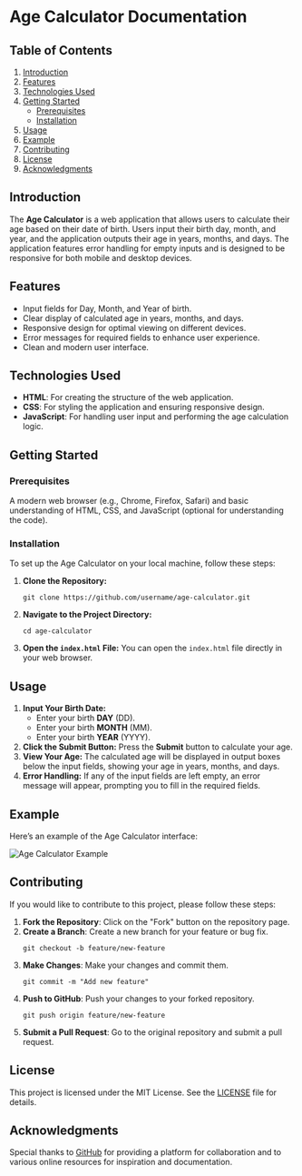   <h1>Age Calculator Documentation</h1>

  <h2>Table of Contents</h2>
    <ol>
        <li><a href="#introduction">Introduction</a></li>
        <li><a href="#features">Features</a></li>
        <li><a href="#technologies-used">Technologies Used</a></li>
        <li><a href="#getting-started">Getting Started</a>
            <ul>
                <li><a href="#prerequisites">Prerequisites</a></li>
                <li><a href="#installation">Installation</a></li>
            </ul>
        </li>
        <li><a href="#usage">Usage</a></li>
        <li><a href="#example">Example</a></li>
        <li><a href="#contributing">Contributing</a></li>
        <li><a href="#license">License</a></li>
        <li><a href="#acknowledgments">Acknowledgments</a></li>
    </ol>
<h2 id="introduction">Introduction</h2>
    <p>The <strong>Age Calculator</strong> is a web application that allows users to calculate their age based on their date of birth. Users input their birth day, month, and year, and the application outputs their age in years, months, and days. The application features error handling for empty inputs and is designed to be responsive for both mobile and desktop devices.</p>

 <h2 id="features">Features</h2>
    <ul>
        <li>Input fields for Day, Month, and Year of birth.</li>
        <li>Clear display of calculated age in years, months, and days.</li>
        <li>Responsive design for optimal viewing on different devices.</li>
        <li>Error messages for required fields to enhance user experience.</li>
        <li>Clean and modern user interface.</li>
    </ul>

<h2 id="technologies-used">Technologies Used</h2>
    <ul>
        <li><strong>HTML</strong>: For creating the structure of the web application.</li>
        <li><strong>CSS</strong>: For styling the application and ensuring responsive design.</li>
        <li><strong>JavaScript</strong>: For handling user input and performing the age calculation logic.</li>
    </ul>

<h2 id="getting-started">Getting Started</h2>

<h3 id="prerequisites">Prerequisites</h3>
    <p>A modern web browser (e.g., Chrome, Firefox, Safari) and basic understanding of HTML, CSS, and JavaScript (optional for understanding the code).</p>

<h3 id="installation">Installation</h3>
    <p>To set up the Age Calculator on your local machine, follow these steps:</p>
    <ol>
        <li><strong>Clone the Repository:</strong>
            <pre><code>git clone https://github.com/username/age-calculator.git</code></pre>
        </li>
        <li><strong>Navigate to the Project Directory:</strong>
            <pre><code>cd age-calculator</code></pre>
        </li>
        <li><strong>Open the <code>index.html</code> File:</strong> You can open the <code>index.html</code> file directly in your web browser.</li>
    </ol>

<h2 id="usage">Usage</h2>
    <ol>
        <li><strong>Input Your Birth Date:</strong>
            <ul>
                <li>Enter your birth <strong>DAY</strong> (DD).</li>
                <li>Enter your birth <strong>MONTH</strong> (MM).</li>
                <li>Enter your birth <strong>YEAR</strong> (YYYY).</li>
            </ul>
        </li>
        <li><strong>Click the Submit Button:</strong> Press the <strong>Submit</strong> button to calculate your age.</li>
        <li><strong>View Your Age:</strong> The calculated age will be displayed in output boxes below the input fields, showing your age in years, months, and days.</li>
        <li><strong>Error Handling:</strong> If any of the input fields are left empty, an error message will appear, prompting you to fill in the required fields.</li>
    </ol>

<h2 id="example">Example</h2>
    <p>Here’s an example of the Age Calculator interface:</p>
    <img src="age-calculator\design\desdesktop-preview.jpg" alt="Age Calculator Example">

<h2 id="contributing">Contributing</h2>
    <p>If you would like to contribute to this project, please follow these steps:</p>
    <ol>
        <li><strong>Fork the Repository</strong>: Click on the "Fork" button on the repository page.</li>
        <li><strong>Create a Branch</strong>: Create a new branch for your feature or bug fix.
            <pre><code>git checkout -b feature/new-feature</code></pre>
        </li>
        <li><strong>Make Changes</strong>: Make your changes and commit them.
            <pre><code>git commit -m "Add new feature"</code></pre>
        </li>
        <li><strong>Push to GitHub</strong>: Push your changes to your forked repository.
            <pre><code>git push origin feature/new-feature</code></pre>
        </li>
        <li><strong>Submit a Pull Request</strong>: Go to the original repository and submit a pull request.</li>
    </ol>

<h2 id="license">License</h2>
    <p>This project is licensed under the MIT License. See the <a href="LICENSE">LICENSE</a> file for details.</p>

<h2 id="acknowledgments">Acknowledgments</h2>
    <p>Special thanks to <a href="https://github.com">GitHub</a> for providing a platform for collaboration and to various online resources for inspiration and documentation.</p>
